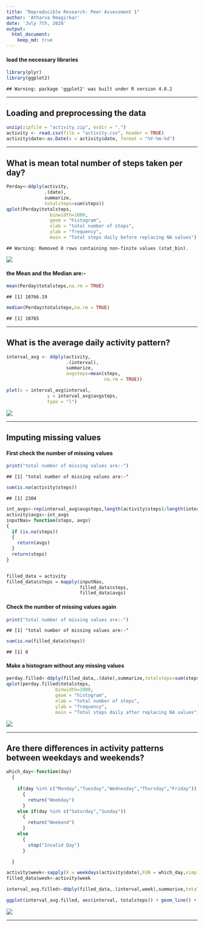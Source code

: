 ```yaml
---
title: "Reproducible Research: Peer Assessment 1"
author: 'Atharva Rmagirkar'
date: 'July 7th, 2020'
output: 
  html_document:
    keep_md: true
---
```




#### load the necessary libraries


```r
library(plyr)
library(ggplot2)
```

```
## Warning: package 'ggplot2' was built under R version 4.0.2
```

-------------------

## Loading and preprocessing the data


```r
unzip(zipfile = "activity.zip", exdir = ".")
activity <- read.csv(file = "activity.csv", header = TRUE)
activity$date<-as.Date(x = activity$date, format = "%Y-%m-%d")
```

------------------------

## What is mean total number of steps taken per day?


```r
Perday<-ddply(activity,
              .(date),
              summarize,
              totalsteps=sum(steps))
qplot(Perday$totalsteps,
                binwidth=1000,
                geom = "histogram",
                xlab = "total number of steps",
                ylab = "frequency",
                main = "Total steps daily before replacing NA values")
```

```
## Warning: Removed 8 rows containing non-finite values (stat_bin).
```

![](PA1_template_files/figure-html/meansteps-1.png)<!-- -->

#### the Mean and the Median are:-


```r
mean(Perday$totalsteps,na.rm = TRUE)
```

```
## [1] 10766.19
```

```r
median(Perday$totalsteps,na.rm = TRUE)
```

```
## [1] 10765
```

--------------------

## What is the average daily activity pattern?


```r
interval_avg <- ddply(activity,
                      .(interval),
                      summarize,
                      avgsteps=mean(steps,
                                    na.rm = TRUE))

plot(x = interval_avg$interval,
               y = interval_avg$avgsteps,
               type = "l")
```

![](PA1_template_files/figure-html/interval_avgsteps-1.png)<!-- -->

--------------------

## Imputing missing values

#### First check the number of missing values


```r
print("total number of missing values are:-")
```

```
## [1] "total number of missing values are:-"
```

```r
sum(is.na(activity$steps))
```

```
## [1] 2304
```


```r
int_avgs<-rep(interval_avg$avgsteps,length(activity$steps)/length(interval_avg$interval))
activity$avgs<-int_avgs
inputNas= function(steps, avgs) 
{
  if (is.na(steps)) 
  { 
    return(avgs)
  }
  return(steps)
}


filled_data = activity
filled_data$steps = mapply(inputNas,
                           filled_data$steps,
                           filled_data$avgs)
```

#### Check the number of missing values again


```r
print("total number of missing values are:-")
```

```
## [1] "total number of missing values are:-"
```

```r
sum(is.na(filled_data$steps))
```

```
## [1] 0
```

#### Make a histogram without any missing values 


```r
perday.filled<-ddply(filled_data,.(date),summarize,totalsteps=sum(steps))
qplot(perday.filled$totalsteps,
                  binwidth=1000,
                  geom = "histogram",
                  xlab = "total number of steps",
                  ylab = "frequency",
                  main = "Total steps daily after replacing NA values")
```

![](PA1_template_files/figure-html/plot_without_missing-1.png)<!-- -->

-------------------

## Are there differences in activity patterns between weekdays and weekends?


```r
which_day<-function(day)
  {
  
    if(day %in% c("Monday","Tuesday","Wednesday","Thursday","Friday"))
      {
        return("Weekday")
      }
    else if(day %in% c("Saturday","Sunday"))
      {
        return("Weekend")
      }
    else
      {
        stop("Invalid Day")
      }

  }

activity$week<-sapply(X = weekdays(activity$date),FUN = which_day,simplify = TRUE)
filled_data$week<-activity$week

interval_avg.filled<-ddply(filled_data,.(interval,week),summarise,totalsteps=mean(steps))

ggplot(interval_avg.filled, aes(interval, totalsteps)) + geom_line() + facet_grid(week ~ .) + xlab("5 minute interval") + ylab("total steps")  
```

![](PA1_template_files/figure-html/week_days-1.png)<!-- -->

------------
